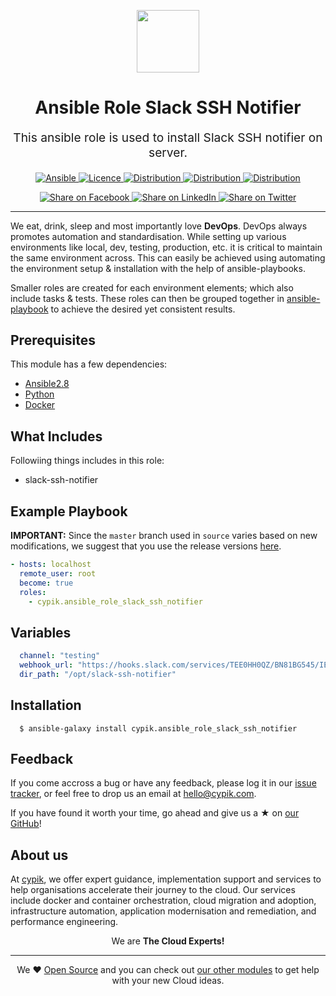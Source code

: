 <!-- This file was automatically generated by the `geine`. Make all changes to `README.yaml` and run `make readme` to rebuild this file. -->


<p align="center"> <img src="https://user-images.githubusercontent.com/50652676/62451340-ba925480-b78b-11e9-99f0-13a8a9cc0afa.png" width="100" height="100"></p>

<h1 align="center">
    Ansible Role Slack SSH Notifier
</h1>

<p align="center" style="font-size: 1.2rem;"> 
    This ansible role is used to install Slack SSH notifier on server.
     </p>

<p align="center">

<a href="https://www.ansible.com">
  <img src="https://img.shields.io/badge/Ansible-2.8-green?style=flat&logo=ansible" alt="Ansible">
</a>
<a href="LICENSE.md">
  <img src="https://img.shields.io/badge/License-MIT-blue.svg" alt="Licence">
</a>
<a href="https://ubuntu.com/">
  <img src="https://img.shields.io/badge/ubuntu-16.x-orange?style=flat&logo=ubuntu" alt="Distribution">
</a>
<a href="https://ubuntu.com/">
  <img src="https://img.shields.io/badge/ubuntu-18.x-orange?style=flat&logo=ubuntu" alt="Distribution">
</a>
<a href="https://www.centos.org/">
  <img src="https://img.shields.io/badge/centos-7.x-orange" alt="Distribution">
</a>


</p>
<p align="center">

<a href='https://facebook.com/sharer/sharer.php?u=https://github.com/cypik/ansible-role-slack-ssh-notifier'>
  <img title="Share on Facebook" src="https://user-images.githubusercontent.com/50652676/62817743-4f64cb80-bb59-11e9-90c7-b057252ded50.png" />
</a>
<a href='https://www.linkedin.com/shareArticle?mini=true&title=Ansible+Role+Slack+SSH+Notifier&url=https://github.com/cypik/ansible-role-slack-ssh-notifier'>
  <img title="Share on LinkedIn" src="https://user-images.githubusercontent.com/50652676/62817742-4e339e80-bb59-11e9-87b9-a1f68cae1049.png" />
</a>
<a href='https://twitter.com/intent/tweet/?text=Ansible+Role+Slack+SSH+Notifier&url=https://github.com/cypik/ansible-role-slack-ssh-notifier'>
  <img title="Share on Twitter" src="https://user-images.githubusercontent.com/50652676/62817740-4c69db00-bb59-11e9-8a79-3580fbbf6d5c.png" />
</a>

</p>
<hr>



We eat, drink, sleep and most importantly love **DevOps**. DevOps always promotes automation and standardisation. While setting up various environments like local, dev, testing, production, etc. it is critical to maintain the same environment across. This can easily be achieved using automating the environment setup & installation with the help of ansible-playbooks. 

Smaller roles are created for each environment elements; which also include tasks & tests. These roles can then be grouped together in [ansible-playbook](https://docs.ansible.com/ansible/latest/user_guide/playbooks_intro.html) to achieve the desired yet consistent results.



## Prerequisites

This module has a few dependencies: 

- [Ansible2.8](https://docs.ansible.com/ansible/latest/installation_guide/intro_installation.html)
- [Python](https://www.python.org/downloads)
- [Docker](https://docs.docker.com/install/linux/docker-ce/ubuntu)




## What Includes

Followiing things includes in this role:

- slack-ssh-notifier







## Example Playbook

**IMPORTANT:** Since the `master` branch used in `source` varies based on new modifications, we suggest that you use the release versions [here](https://github.com/cypik/ansible-role-slack-ssh-notifier/releases).


```yaml
- hosts: localhost
  remote_user: root
  become: true
  roles:
    - cypik.ansible_role_slack_ssh_notifier
```


## Variables

```yaml
  channel: "testing"
  webhook_url: "https://hooks.slack.com/services/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"
  dir_path: "/opt/slack-ssh-notifier"
```


## Installation

```console
  $ ansible-galaxy install cypik.ansible_role_slack_ssh_notifier
```






## Feedback 
If you come accross a bug or have any feedback, please log it in our [issue tracker](https://github.com/cypik/ansible-role-slack-ssh-notifier/issues), or feel free to drop us an email at [hello@cypik.com](mailto:hello@cypik.com).

If you have found it worth your time, go ahead and give us a ★ on [our GitHub](https://github.com/cypik/ansible-role-slack-ssh-notifier)!

## About us

At [cypik][website], we offer expert guidance, implementation support and services to help organisations accelerate their journey to the cloud. Our services include docker and container orchestration, cloud migration and adoption, infrastructure automation, application modernisation and remediation, and performance engineering.

<p align="center">We are <b> The Cloud Experts!</b></p>
<hr />
<p align="center">We ❤️  <a href="https://github.com/cypik">Open Source</a> and you can check out <a href="https://github.com/cypik">our other modules</a> to get help with your new Cloud ideas.</p>

  [website]: https://cypik.com
  [github]: https://github.com/cypik
  [linkedin]: https://cpco.io/linkedin
  [twitter]: https://twitter.com/cypik/
  [email]: https://cypik.com/contact-us.html
  [terraform_modules]: https://github.com/cypik?utf8=%E2%9C%93&q=terraform-&type=&language=